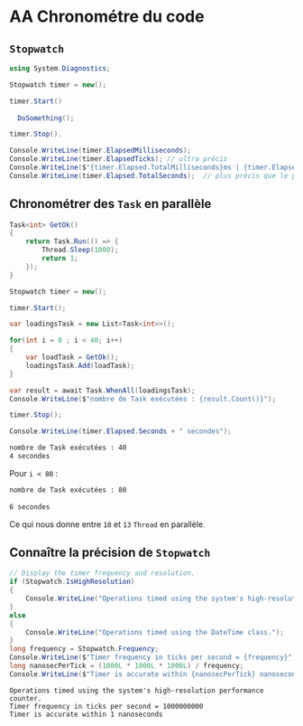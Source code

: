 # AA Chronométre du code

## `Stopwatch`

```cs
using System.Diagnostics;

Stopwatch timer = new();

timer.Start()
  
  DoSomething();

timer.Stop().

Console.WriteLine(timer.ElapsedMilliseconds);
Console.WriteLine(timer.ElapsedTicks); // ultra précis
Console.WriteLine($"{timer.Elapsed.TotalMilliseconds}ms | {timer.Elapsed.Seconds}s : {timer.Elapsed.Milliseconds}ms");  
Console.WriteLine(timer.Elapsed.TotalSeconds);  // plus précis que le premier  
```



## Chronométrer des `Task` en parallèle

```cs
Task<int> GetOk()
{
    return Task.Run(() => {
        Thread.Sleep(1000);
        return 1;
    });
}
```



```cs
Stopwatch timer = new();

timer.Start();

var loadingsTask = new List<Task<int>>(); 

for(int i = 0 ; i < 40; i++)
{
    var loadTask = GetOk();
    loadingsTask.Add(loadTask);
}

var result = await Task.WhenAll(loadingsTask);
Console.WriteLine($"nombre de Task exécutées : {result.Count()}");

timer.Stop();

Console.WriteLine(timer.Elapsed.Seconds + " secondes");
```

```bash
nombre de Task exécutées : 40
4 secondes
```

Pour `i < 80` :

```bash
nombre de Task exécutées : 80
 
6 secondes
```

Ce qui nous donne entre `10` et `13` `Thread`  en parallèle.



## Connaître la précision de `Stopwatch`

```cs
// Display the timer frequency and resolution.
if (Stopwatch.IsHighResolution)
{
    Console.WriteLine("Operations timed using the system's high-resolution performance counter.");
}
else
{
    Console.WriteLine("Operations timed using the DateTime class.");
}
long frequency = Stopwatch.Frequency;
Console.WriteLine($"Timer frequency in ticks per second = {frequency}");
long nanosecPerTick = (1000L * 1000L * 1000L) / frequency;
Console.WriteLine($"Timer is accurate within {nanosecPerTick} nanoseconds\n");
```

```
Operations timed using the system's high-resolution performance counter.
Timer frequency in ticks per second = 1000000000
Timer is accurate within 1 nanoseconds
```

